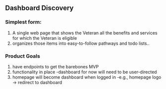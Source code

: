 ## Dashboard Discovery

### Simplest form:

1. A single web page that shows the Veteran all the benefits and services for which the Veteran is eligible 
2. organizes those items into easy-to-follow pathways and todo lists..

### Product Goals
1.  have endpoints to get the barebones MVP
2. functionality in place
-dashboard for now will need to be user-directed
3. homepage will become dashboard when logged in
-e.g., homepage logo -> redirect to dashboard
